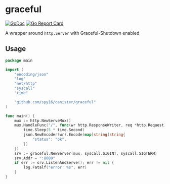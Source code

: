 # graceful

[![GoDoc](https://godoc.org/github.com/spy16/canister/graceful?status.svg)](https://godoc.org/github.com/spy16/canister/graceful)
[![Go Report Card](https://goreportcard.com/badge/github.com/spy16/canister/graceful)](https://goreportcard.com/report/github.com/spy16/canister/graceful)

A wrapper around `http.Server` with Graceful-Shutdown enabled

## Usage

```go
package main

import (
	"encoding/json"
	"log"
	"net/http"
	"syscall"
	"time"

	"github.com/spy16/canister/graceful"
)

func main() {
	mux := http.NewServeMux()
	mux.HandleFunc("/", func(wr http.ResponseWriter, req *http.Request) {
		time.Sleep(5 * time.Second)
		json.NewEncoder(wr).Encode(map[string]string{
			"status": "ok",
		})
	})
	srv := graceful.NewServer(mux, syscall.SIGINT, syscall.SIGTERM)
	srv.Addr = ":8080"
	if err := srv.ListenAndServe(); err != nil {
		log.Fatalf("error: %s", err)
	}
}
```
